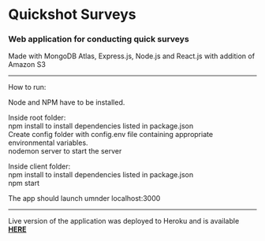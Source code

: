# Quickshot Surveys

### Web application for conducting quick surveys  

Made with MongoDB Atlas, Express.js, Node.js and React.js with addition of Amazon S3

---
How to run:

Node and NPM have to be installed. 

Inside root folder:   
npm install to install dependencies listed in package.json  
Create config folder with config.env file containing appropriate environmental variables.   
nodemon server to start the server

Inside client folder:   
npm install to install dependencies listed in package.json  
npm start

The app should launch umnder localhost:3000



---

Live version of the application was deployed to Heroku and is available [**HERE**](https://quickshot-surveys.herokuapp.com/)
